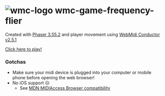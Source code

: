 # ![wmc-logo](assets/images/favicon.ico) wmc-game-frequency-flier
Created with [Phaser 3.55.2](https://newdocs.phaser.io/docs/3.55.2) and player movement using [WebMidi Conductor v2.5.1](https://github.com/pauljuneau/webmidi-conductor/tree/v2.5.1)

[Click here to play!](https://www.pauljuneauengineer.com/wmc-game-frequency-flier/)

### Gotchas
* Make sure your midi device is plugged into your computer or mobile phone before opening the web browser!
* No iOS support :frowning_face: 
   * See [MDN MIDIAccess Browser compatibility](https://developer.mozilla.org/en-US/docs/Web/API/MIDIAccess)